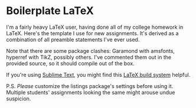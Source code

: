 Boilerplate LaTeX
=================

I'm a fairly heavy LaTeX user, having done all of my college homework in LaTeX. Here's the template I use for new assignments. It's derived as a combination of all preamble statements I've ever used.

Note that there are some package clashes: Garamond with amsfonts, hyperref with TikZ, possibly others. I've commented them out in the provided source, so it should compile out of the box.

If you're using [Sublime Text](http://www.sublimetext.com/2), you might find this [LaTeX build system](http://chaidarun.com/notes/sublime-build) helpful.

P.S. *Please* customize the listings package's settings before using it. Multiple students' assignments looking the same might arouse undue suspicion.
